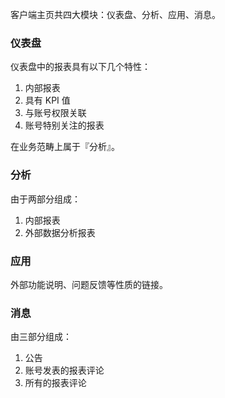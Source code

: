 客户端主页共四大模块：仪表盘、分析、应用、消息。

### 仪表盘

仪表盘中的报表具有以下几个特性：

1. 内部报表
2. 具有 KPI 值
3. 与账号权限关联
4. 账号特别关注的报表

在业务范畴上属于『分析』。

### 分析

由于两部分组成：

1. 内部报表
2. 外部数据分析报表

### 应用

外部功能说明、问题反馈等性质的链接。

### 消息

由三部分组成：

1. 公告
2. 账号发表的报表评论
3. 所有的报表评论

